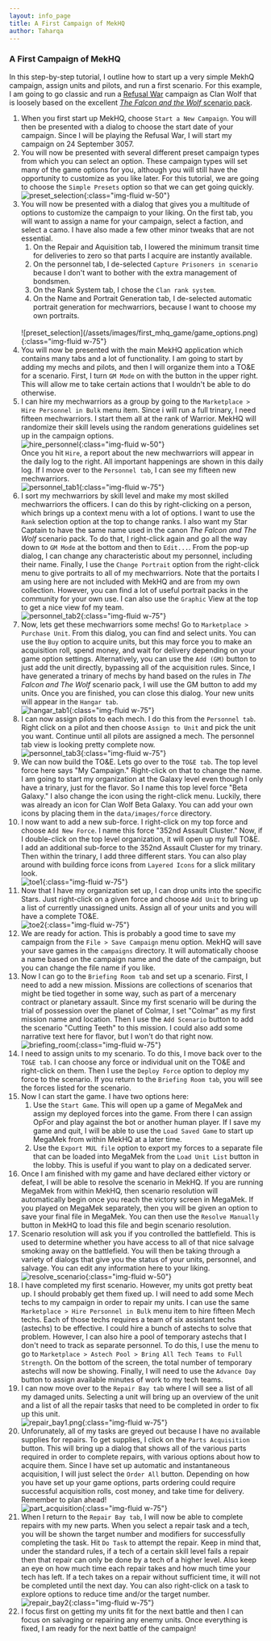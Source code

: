 ```yaml
---
layout: info_page
title: A First Campaign of MekHQ
author: Taharqa
---
```


### A First Campaign of MekHQ

In this step-by-step tutorial, I outline how to start up a very simple MekhQ campaign, assign units and pilots, and run a first scenario. For this example, I am going to go classic and run a [Refusal War](https://www.sarna.net/wiki/Refusal_War) campaign as Clan Wolf that is loosely based on the excellent [*The Falcon and the Wolf* scenario pack](https://www.drivethrurpg.com/product/107737/BattleTech-The-Falcon-and-the-Wolf?cPath=4328_4541).

1. When you first start up MekHQ, choose `Start a New Campaign`. You will then be presented with a dialog to choose the start date of your campaign. Since I will be playing the Refusal War, I will start my campaign on 24 September 3057. 
2. You will now be presented with several different preset campaign types from which you can select an option. These campaign types will set many of the game options for you, although you will still have the opportunity to customize as you like later. For this tutorial, we are going to choose the `Simple Presets` option so that we can get going quickly.<br>
![preset_selection](/assets/images/first_mhq_game/game_preset.png){:class="img-fluid w-50"}
3. You will now be presented with a dialog that gives you a multitude of options to customize the campaign to your liking. On the first tab, you will want to assign a name for your campaign, select a faction, and select a camo. I have also made a few other minor tweaks that are not essential. 
    1. On the Repair and Aquisition tab, I lowered the minimum transit time for deliveries to zero so that parts I acquire are instantly available.
    2. On the personnel tab, I de-selected `Capture Prisoners in scenario` because I don't want to bother with the extra management of bondsmen.
    3. On the Rank System tab, I chose the `Clan rank system`.
    4. On the Name and Portrait Generation tab, I de-selected automatic portrait generation for mechwarriors, because I want to choose my own portraits. 
    <br>
    ![preset_selection](/assets/images/first_mhq_game/game_options.png){:class="img-fluid w-75"}
4. You will now be presented with the main MekHQ application which contains many tabs and a lot of functionality. I am going to start by adding my mechs and pilots, and then I will organize them into a TO&E for a scenario. First, I turn `GM Mode` on with the button in the upper right. This will allow me to take certain actions that I wouldn't be able to do otherwise. 
5. I can hire my mechwarriors as a group by going to the `Marketplace > Hire Personnel in Bulk` menu item. Since i will run a full trinary, I need fifteen mechwarriors. I start them all at the rank of Warrior. MekHQ will randomize their skill levels using the random generations guidelines set up in the campaign options.<br>
![hire_personnel](/assets/images/first_mhq_game/hire_personnel.png){:class="img-fluid w-50"}<br>Once you hit `Hire`, a report about the new mechwarriors will appear in the daily log to the right. All important happenings are shown in this daily log. If I move over to the `Personnel tab`, I can see my fifteen new mechwarriors.<br>
![personnel_tab1](/assets/images/first_mhq_game/personnel_tab1.png){:class="img-fluid w-75"}
6. I sort my mechwarriors by skill level and make my most skilled mechwarriors the officers. I can do this by right-clicking on a person, which brings up a context menu with a lot of options. I want to use the `Rank` selection option at the top to change ranks. I also want my Star Captain to have the same name used in the canon *The Falcon and The Wolf* scenario pack. To do that, I right-click again and go all the way down to `GM Mode` at the bottom and then to `Edit...`. From the pop-up dialog, I can change any characteristic about my personnel, including their name. Finally, I use the `Change Portrait` option from the right-click menu to give portraits to all of my mechwarriors. Note that the portaits I am using here are not included with MekHQ and are from my own collection. However, you can find a lot of useful portrait packs in the community for your own use. I can also use the `Graphic` View at the top to get a nice view fof my team.<br>
![personnel_tab2](/assets/images/first_mhq_game/personnel_tab2.png){:class="img-fluid w-75"}
7. Now, lets get these mechwarriors some mechs! Go to `Marketplace > Purchase Unit`. From this dialog, you can find and select units. You can use the `Buy` option to acquire units, but this may force you to make an acquisition roll, spend money, and wait for delivery depending on your game option settings. Alternatively, you can use the `Add (GM)` button to just add the unit directly, bypassing all of the acquisition rules. Since, I have generated a trinary of mechs by hand based on the rules in *The Falcon and The Wolf* scenario pack, I will use the GM button to add my units. Once you are finished, you can close this dialog. Your new units will appear in the `Hangar tab`.<br>
![hangar_tab1](/assets/images/first_mhq_game/hangar_tab1.png){:class="img-fluid w-75"}
8. I can now assign pilots to each mech. I do this from the `Personnel tab`. Right click on a pilot and then choose `Assign to Unit` and pick the unit you want. Continue until all pilots are assigned a mech. The personnel tab view is looking pretty complete now.<br>
![personnel_tab3](/assets/images/first_mhq_game/personnel_tab3.png){:class="img-fluid w-75"}
9. We can now build the TO&E. Lets go over to the `TO&E tab`. The top level force here says "My Campaign." Right-click on that to change the name. I am going to start my organization at the Galaxy level even though I only have a trinary, just for the flavor. So I name this top level force "Beta Galaxy." I also change the icon using the right-click menu. Luckily, there was already an icon for Clan Wolf Beta Galaxy. You can add your own icons by placing them in the `data/images/force` directory.
10. I now want to add a new sub-force. I right-click on my top force and choose `Add New Force`. I name this force "352nd Assault Cluster." Now, if I double-click on the top level organization, it will open up my full TO&E. I add an additional sub-force to the 352nd Assault Cluster for my trinary. Then within the trinary, I add three different stars. You can also play around with building force icons from `Layered Icons` for a slick military look.<br>
![toe1](/assets/images/first_mhq_game/toe1.png){:class="img-fluid w-75"}
11. Now that I have my organization set up, I can drop units into the specific Stars. Just right-click on a given force and choose `Add Unit` to bring up a list of currently unassigned units. Assign all of your units and you will have a complete TO&E.<br>
![toe2](/assets/images/first_mhq_game/toe2.png){:class="img-fluid w-75"}
12. We are ready for action. This is probably a good time to save my campaign from the `File > Save Campaign` menu option. MekHQ will save your save games in the `campaigns` directory. It will automatically choose a name based on the campaign name and the date of the campaign, but you can change the file name if you like.
13. Now I can go to the `Briefing Room tab` and set up a scenario. First, I need to add a new mission. Missions are collections of scenarios that might be tied together in some way, such as part of a mercenary contract or planetary assault. Since my first scenario will be during the trial of possession over the planet of Colmar, I set "Colmar" as my first mission name and location. Then I use the `Add Scenario` button to add the scenario "Cutting Teeth" to this mission. I could also add some narrative text here for flavor, but I won't do that right now.<br>
![briefing_room](/assets/images/first_mhq_game/briefing_room.png){:class="img-fluid w-75"}
14. I need to assign units to my scenario. To do this, I move back over to the `TO&E tab`. I can choose any force or individual unit on the TO&E and right-click on them. Then I use the `Deploy Force` option to deploy my force to the scenario. If you return to the `Briefing Room tab`, you will see the forces listed for the scenario.
15. Now I can start the game. I have two options here:
    1. Use the `Start Game`. This will open up a game of MegaMek and assign my deployed forces into the game. From there I can assign OpFor and play against the bot or another human player. If I save my game and quit, I will be able to use the `Load Saved Game` to start up MegaMek from within MekHQ at a later time. 
    2. Use the `Export MUL file` option to export my forces to a separate file that can be loaded into MegaMek from the `Load Unit List` button in the lobby. This is useful if you want to play on a dedicated server. 
16. Once I am finished with my game and have declared either victory or defeat, I will be able to resolve the scenario in MekHQ. If you are running MegaMek from within MekHQ, then scenario resolution will automatically begin once you reach the victory screen in MegaMek. If you played on MegaMek separately, then you will be given an option to save your final file in MegaMek. You can then use the `Resolve Manually` button in MekHQ to load this file and begin scenario resolution.
17. Scenario resolution will ask you if you controlled the battlefield. This is used to determine whether you have access to all of that nice salvage smoking away on the battlefield. You will then be taking through a variety of dialogs that give you the status of your units, personnel, and salvage. You can edit any information here to your liking.<br>![resolve_scenario](/assets/images/first_mhq_game/resolve_scenario.png){:class="img-fluid w-50"} 
18. I have completed my first scenario. However, my units got pretty beat up. I should probably get them fixed up. I will need to add some Mech techs to my campaign in order to repair my units. I can use the same `Marketplace > Hire Personnel in Bulk` menu item to hire fifteen Mech techs. Each of those techs requires a team of six assistant techs (astechs) to be effective. I could hire a bunch of astechs to solve that problem. However, I can also hire a pool of temporary astechs that I don't need to track as separate personnel. To do this, I use the menu to go to `Marketplace > Astech Pool > Bring All Tech Teams to Full Strength`. On the bottom of the screen, the total number of temporary astechs will now be showing. Finally, I will need to use the `Advance Day` button to assign available minutes of work to my tech teams.
19. I can now move over to the `Repair Bay tab` where I will see a list of all my damaged units. Selecting a unit will bring up an overview of the unit and a list of all the repair tasks that need to be completed in order to fix up this unit. <br>![repair_bay1.png](/assets/images/first_mhq_game/repair_bay1.png){:class="img-fluid w-75"} 
20. Unforunately, all of my tasks are greyed out because I have no available supplies for repairs. To get supplies, I click on the `Parts Acquisition` button. This will bring up a dialog that shows all of the various parts required in order to complete repairs, with various options about how to acquire them. Since I have set up automatic and instantaneous acquisition, I will just select the `Order All` button. Depending on how you have set up your game options, parts ordering could require successful acquisition rolls, cost money, and take time for delivery. Remember to plan ahead!<br>![part_acquisition](/assets/images/first_mhq_game/part_acquisition.png){:class="img-fluid w-75"} 
21. When I return to the `Repair Bay tab`, I will now be able to complete repairs with my new parts. When you select a repair task and a tech, you will be shown the target number and modifiers for successfully completing the task. Hit `Do Task` to attempt the repair. Keep in mind that, under the standard rules, if a tech of a certain skill level fails a repair then that repair can only be done by a tech of a higher level. Also keep an eye on how much time each repair takes and how much time your tech has left. If a tech takes on a repair without sufficient time, it will not be completed until the next day. You can also right-click on a task to explore options to reduce time and/or the target number.<br>![repair_bay2](/assets/images/first_mhq_game/repair_bay2.png){:class="img-fluid w-75"} 
22. I focus first on getting my units fit for the next battle and then I can focus on salvaging or repairing any enemy units. Once everything is fixed, I am ready for the next battle of the campaign!
